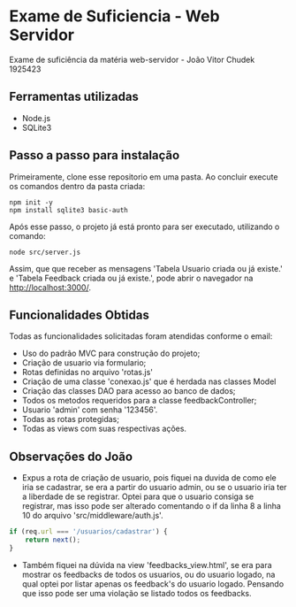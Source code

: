 # Exame de Suficiencia - Web Servidor
Exame de suficiência da matéria web-servidor - João Vitor Chudek 1925423

## Ferramentas utilizadas
- Node.js
- SQLite3

## Passo a passo para instalação
Primeiramente, clone esse repositorio em uma pasta. Ao concluir execute os comandos dentro da pasta criada:

~~~SHELL
npm init -y
npm install sqlite3 basic-auth
~~~

Após esse passo, o projeto já está pronto para ser executado, utilizando o comando:

~~~SHELL
node src/server.js
~~~

Assim, que que receber as mensagens 'Tabela Usuario criada ou já existe.' e
'Tabela Feedback criada ou já existe.', pode abrir o navegador na [http://localhost:3000/](http://localhost:3000/).

## Funcionalidades Obtidas
Todas as funcionalidades solicitadas foram atendidas conforme o email:
- Uso do padrão MVC para construção do projeto;
- Criação de usuario via formulario;
- Rotas definidas no arquivo 'rotas.js'
- Criação de uma classe 'conexao.js' que é herdada nas classes Model
- Criação das classes DAO para acesso ao banco de dados;
- Todos os metodos requeridos para a classe feedbackController;
- Usuario 'admin' com senha '123456'.
- Todas as rotas protegidas;
- Todas as views com suas respectivas ações.

## Observações do João
- Expus a rota de criação de usuario, pois fiquei na duvida de como ele iria se cadastrar, se era a partir do usuario admin, ou se o usuario iria ter a liberdade de se registrar. Optei para que o usuario consiga se registrar, mas isso pode ser alterado comentando o if da linha 8 a linha 10 do arquivo 'src/middleware/auth.js'.
~~~JAVASCRIPT
if (req.url === '/usuarios/cadastrar') { 
    return next();
}
~~~
- Também fiquei na dúvida na view 'feedbacks_view.html', se era para mostrar os feedbacks de todos os usuarios, ou do usuario logado, na qual optei por listar apenas os feedback's do usuario logado. Pensando que isso pode ser uma violação se listado todos os feedbacks.


